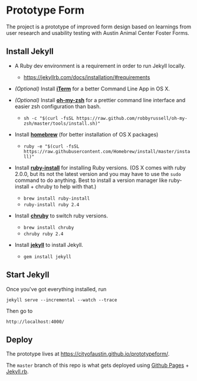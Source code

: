 # Prototype Form

The project is a prototype of improved form design based on learnings from user research and usability testing with Austin Animal Center Foster Forms.

## Install Jekyll

- A Ruby dev environment is a requirement in order to run Jekyll locally.
  - https://jekyllrb.com/docs/installation/#requirements

- *(Optional)* Install [**iTerm**](https://www.iterm2.com/) for a better Command Line App in OS X.

- _(Optional)_ Install [**oh-my-zsh**](https://github.com/robbyrussell/oh-my-zsh
) for a prettier command line interface and easier zsh configuration than bash.
	- `sh -c "$(curl -fsSL https://raw.github.com/robbyrussell/oh-my-zsh/master/tools/install.sh)"`

- Install [**homebrew**](http://brew.sh/) (for better installation of OS X packages)
	- `ruby -e "$(curl -fsSL https://raw.githubusercontent.com/Homebrew/install/master/install)"`

- Install [**ruby-install**](https://github.com/postmodern/ruby-install#readme) for installing Ruby versions. (OS X comes with ruby 2.0.0, but its not the latest version and you may have to use the `sudo` command to do anything. Best to install a version manager like ruby-install + chruby to help with that.)
	- `brew install ruby-install`
	- `ruby-install ruby 2.4`

- Install [**chruby**](https://github.com/postmodern/chruby) to switch ruby versions.
	- `brew install chruby`
	- `chruby ruby 2.4`

- Install [**jekyll**](https://github.com/postmodern/chruby) to install Jekyll.
	- `gem install jekyll`

## Start Jekyll

Once you've got everything installed, run

```
jekyll serve --incremental --watch --trace
```

Then go to

```
http://localhost:4000/
```

## Deploy

The prototype lives at https://cityofaustin.github.io/prototypeform/.

The `master` branch of this repo is what gets deployed using [Github Pages](https://pages.github.com/) + [Jekyll.rb](https://jekyllrb.com/).
